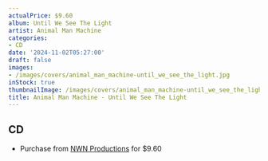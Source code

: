 ```yaml
---
actualPrice: $9.60
album: Until We See The Light
artist: Animal Man Machine
categories:
- CD
date: '2024-11-02T05:27:00'
draft: false
images:
- /images/covers/animal_man_machine-until_we_see_the_light.jpg
inStock: true
thumbnailImage: /images/covers/animal_man_machine-until_we_see_the_light-thumb.jpg
title: Animal Man Machine - Until We See The Light
---
```


## CD
* Purchase from [NWN Productions](http://shop.nwnprod.com/index.php?route=product/product&path=93&product_id=53469&sort=pd.name&order=ASC) for $9.60
